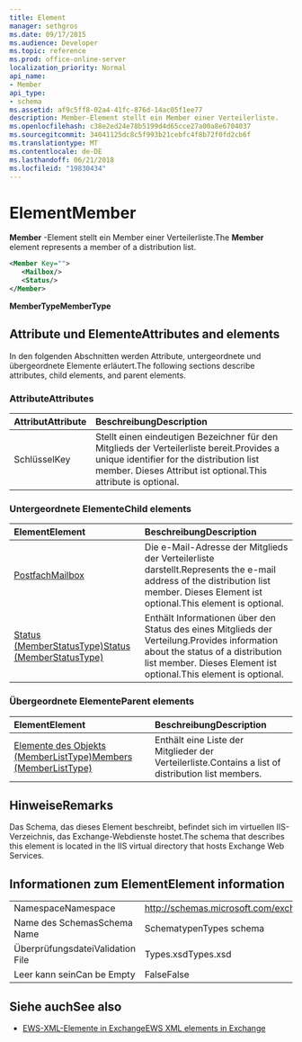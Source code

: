 ```yaml
---
title: Element
manager: sethgros
ms.date: 09/17/2015
ms.audience: Developer
ms.topic: reference
ms.prod: office-online-server
localization_priority: Normal
api_name:
- Member
api_type:
- schema
ms.assetid: af9c5ff8-02a4-41fc-876d-14ac05f1ee77
description: Member-Element stellt ein Member einer Verteilerliste.
ms.openlocfilehash: c38e2ed24e78b5199d4d65cce27a00a8e6704037
ms.sourcegitcommit: 34041125dc8c5f993b21cebfc4f8b72f0fd2cb6f
ms.translationtype: MT
ms.contentlocale: de-DE
ms.lasthandoff: 06/21/2018
ms.locfileid: "19830434"
---
```

# <a name="member"></a><span data-ttu-id="ad410-103">Element</span><span class="sxs-lookup"><span data-stu-id="ad410-103">Member</span></span>

<span data-ttu-id="ad410-104">**Member** -Element stellt ein Member einer Verteilerliste.</span><span class="sxs-lookup"><span data-stu-id="ad410-104">The **Member** element represents a member of a distribution list.</span></span> 
  
```xml
<Member Key="">
   <Mailbox/>
   <Status/>
</Member>
```

<span data-ttu-id="ad410-105">**MemberType**</span><span class="sxs-lookup"><span data-stu-id="ad410-105">**MemberType**</span></span>

## <a name="attributes-and-elements"></a><span data-ttu-id="ad410-106">Attribute und Elemente</span><span class="sxs-lookup"><span data-stu-id="ad410-106">Attributes and elements</span></span>

<span data-ttu-id="ad410-107">In den folgenden Abschnitten werden Attribute, untergeordnete und übergeordnete Elemente erläutert.</span><span class="sxs-lookup"><span data-stu-id="ad410-107">The following sections describe attributes, child elements, and parent elements.</span></span>
  
### <a name="attributes"></a><span data-ttu-id="ad410-108">Attribute</span><span class="sxs-lookup"><span data-stu-id="ad410-108">Attributes</span></span>

|<span data-ttu-id="ad410-109">**Attribut**</span><span class="sxs-lookup"><span data-stu-id="ad410-109">**Attribute**</span></span>|<span data-ttu-id="ad410-110">**Beschreibung**</span><span class="sxs-lookup"><span data-stu-id="ad410-110">**Description**</span></span>|
|:-----|:-----|
|<span data-ttu-id="ad410-111">Schlüssel</span><span class="sxs-lookup"><span data-stu-id="ad410-111">Key</span></span>  <br/> |<span data-ttu-id="ad410-112">Stellt einen eindeutigen Bezeichner für den Mitglieds der Verteilerliste bereit.</span><span class="sxs-lookup"><span data-stu-id="ad410-112">Provides a unique identifier for the distribution list member.</span></span> <span data-ttu-id="ad410-113">Dieses Attribut ist optional.</span><span class="sxs-lookup"><span data-stu-id="ad410-113">This attribute is optional.</span></span>  <br/> |
   
### <a name="child-elements"></a><span data-ttu-id="ad410-114">Untergeordnete Elemente</span><span class="sxs-lookup"><span data-stu-id="ad410-114">Child elements</span></span>

|<span data-ttu-id="ad410-115">**Element**</span><span class="sxs-lookup"><span data-stu-id="ad410-115">**Element**</span></span>|<span data-ttu-id="ad410-116">**Beschreibung**</span><span class="sxs-lookup"><span data-stu-id="ad410-116">**Description**</span></span>|
|:-----|:-----|
|[<span data-ttu-id="ad410-117">Postfach</span><span class="sxs-lookup"><span data-stu-id="ad410-117">Mailbox</span></span>](mailbox.md) <br/> |<span data-ttu-id="ad410-118">Die e-Mail-Adresse der Mitglieds der Verteilerliste darstellt.</span><span class="sxs-lookup"><span data-stu-id="ad410-118">Represents the e-mail address of the distribution list member.</span></span> <span data-ttu-id="ad410-119">Dieses Element ist optional.</span><span class="sxs-lookup"><span data-stu-id="ad410-119">This element is optional.</span></span>  <br/> |
|[<span data-ttu-id="ad410-120">Status (MemberStatusType)</span><span class="sxs-lookup"><span data-stu-id="ad410-120">Status (MemberStatusType)</span></span>](status-memberstatustype.md) <br/> |<span data-ttu-id="ad410-121">Enthält Informationen über den Status des eines Mitglieds der Verteilung.</span><span class="sxs-lookup"><span data-stu-id="ad410-121">Provides information about the status of a distribution list member.</span></span> <span data-ttu-id="ad410-122">Dieses Element ist optional.</span><span class="sxs-lookup"><span data-stu-id="ad410-122">This element is optional.</span></span>  <br/> |
   
### <a name="parent-elements"></a><span data-ttu-id="ad410-123">Übergeordnete Elemente</span><span class="sxs-lookup"><span data-stu-id="ad410-123">Parent elements</span></span>

|<span data-ttu-id="ad410-124">**Element**</span><span class="sxs-lookup"><span data-stu-id="ad410-124">**Element**</span></span>|<span data-ttu-id="ad410-125">**Beschreibung**</span><span class="sxs-lookup"><span data-stu-id="ad410-125">**Description**</span></span>|
|:-----|:-----|
|[<span data-ttu-id="ad410-126">Elemente des Objekts (MemberListType)</span><span class="sxs-lookup"><span data-stu-id="ad410-126">Members (MemberListType)</span></span>](members-memberlisttype.md) <br/> |<span data-ttu-id="ad410-127">Enthält eine Liste der Mitglieder der Verteilerliste.</span><span class="sxs-lookup"><span data-stu-id="ad410-127">Contains a list of distribution list members.</span></span>  <br/> |
   
## <a name="remarks"></a><span data-ttu-id="ad410-128">Hinweise</span><span class="sxs-lookup"><span data-stu-id="ad410-128">Remarks</span></span>

<span data-ttu-id="ad410-129">Das Schema, das dieses Element beschreibt, befindet sich im virtuellen IIS-Verzeichnis, das Exchange-Webdienste hostet.</span><span class="sxs-lookup"><span data-stu-id="ad410-129">The schema that describes this element is located in the IIS virtual directory that hosts Exchange Web Services.</span></span>
  
## <a name="element-information"></a><span data-ttu-id="ad410-130">Informationen zum Element</span><span class="sxs-lookup"><span data-stu-id="ad410-130">Element information</span></span>

|||
|:-----|:-----|
|<span data-ttu-id="ad410-131">Namespace</span><span class="sxs-lookup"><span data-stu-id="ad410-131">Namespace</span></span>  <br/> |http://schemas.microsoft.com/exchange/services/2006/types  <br/> |
|<span data-ttu-id="ad410-132">Name des Schemas</span><span class="sxs-lookup"><span data-stu-id="ad410-132">Schema Name</span></span>  <br/> |<span data-ttu-id="ad410-133">Schematypen</span><span class="sxs-lookup"><span data-stu-id="ad410-133">Types schema</span></span>  <br/> |
|<span data-ttu-id="ad410-134">Überprüfungsdatei</span><span class="sxs-lookup"><span data-stu-id="ad410-134">Validation File</span></span>  <br/> |<span data-ttu-id="ad410-135">Types.xsd</span><span class="sxs-lookup"><span data-stu-id="ad410-135">Types.xsd</span></span>  <br/> |
|<span data-ttu-id="ad410-136">Leer kann sein</span><span class="sxs-lookup"><span data-stu-id="ad410-136">Can be Empty</span></span>  <br/> |<span data-ttu-id="ad410-137">False</span><span class="sxs-lookup"><span data-stu-id="ad410-137">False</span></span>  <br/> |
   
## <a name="see-also"></a><span data-ttu-id="ad410-138">Siehe auch</span><span class="sxs-lookup"><span data-stu-id="ad410-138">See also</span></span>

- [<span data-ttu-id="ad410-139">EWS-XML-Elemente in Exchange</span><span class="sxs-lookup"><span data-stu-id="ad410-139">EWS XML elements in Exchange</span></span>](ews-xml-elements-in-exchange.md)

